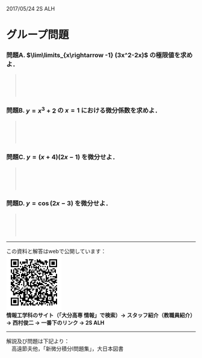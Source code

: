 
<!-- > pandoc grp.md --mathjax -c ../../css/mathjax.css --include-in-header=../in-header.txt --include-before-body=../before-body.txt --include-after-body=../after-body.txt -s -o grp.html -->

2017/05/24 2S ALH

# グループ問題

### 問題A. $\lim\limits_{x\rightarrow -1} (3x^2-2x)$ の極限値を求めよ．

> 　  
> 　  
> 　  

### 問題B. $y=x^3+2$ の $x=1$ における微分係数を求めよ．

> 　  
> 　  
> 　  

### 問題C. $y=(x+4)(2x-1)$ を微分せよ．

> 　  
> 　  
> 　  

### 問題D. $y=\cos (2x-3)$ を微分せよ．

> 　  
> 　  
> 　  

---

この資料と解答はwebで公開しています：  
![](../QRcode.png)  
**情報工学科のサイト（「大分高専 情報」で検索）→ スタッフ紹介（教職員紹介） → 西村俊二 → 一番下のリンク → 2S ALH**

---

解説及び問題は下記より：  
　高遠節夫他，「新微分積分I問題集」，大日本図書
